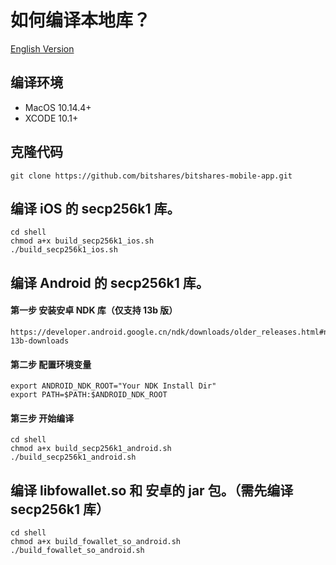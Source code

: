 # 如何编译本地库？

[English Version](native_lib_compile.md)

## 编译环境

* MacOS 10.14.4+
* XCODE 10.1+

## 克隆代码
```
git clone https://github.com/bitshares/bitshares-mobile-app.git
```

## 编译 iOS 的 secp256k1 库。
```
cd shell
chmod a+x build_secp256k1_ios.sh
./build_secp256k1_ios.sh
```

## 编译 Android 的 secp256k1 库。

#### 第一步 安装安卓 NDK 库（仅支持 13b 版）
```
https://developer.android.google.cn/ndk/downloads/older_releases.html#ndk-13b-downloads
```

#### 第二步 配置环境变量
```
export ANDROID_NDK_ROOT="Your NDK Install Dir"
export PATH=$PATH:$ANDROID_NDK_ROOT
```

#### 第三步 开始编译
```
cd shell
chmod a+x build_secp256k1_android.sh
./build_secp256k1_android.sh
```

## 编译 libfowallet.so 和 安卓的 jar 包。（需先编译 secp256k1 库）
```
cd shell
chmod a+x build_fowallet_so_android.sh
./build_fowallet_so_android.sh
```